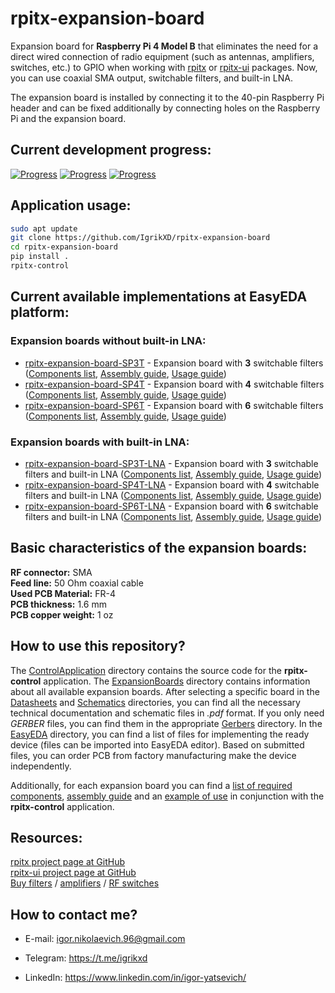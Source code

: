 # rpitx-expansion-board

Expansion board for **Raspberry Pi 4 Model B** that eliminates the need for a direct wired connection of radio equipment (such as antennas, amplifiers, switches, etc.) to GPIO when working with [rpitx][1] or [rpitx-ui][2] packages. Now, you can use coaxial SMA output, switchable filters, and built-in LNA.

The expansion board is installed by connecting it to the 40-pin Raspberry Pi header and can be fixed additionally by connecting holes on the Raspberry Pi and the expansion board.

## Current development progress:
[![Progress](https://img.shields.io/badge/rpitx--expansion--board-not%20tested-red.svg?longCache=true&style=for-the-badge)](https://easyeda.com/IgrikXD/rpitx-expansion-board)&nbsp;[![Progress](https://img.shields.io/badge/app%20version-0.4-blue.svg?longCache=true&style=for-the-badge)](./ControlApplication)&nbsp;[![Progress](https://img.shields.io/badge/pcb%20version-0.0-blue.svg?longCache=true&style=for-the-badge)](./EasyEDA)

## Application usage:
```sh
sudo apt update
git clone https://github.com/IgrikXD/rpitx-expansion-board
cd rpitx-expansion-board
pip install .
rpitx-control
```

## Current available implementations at EasyEDA platform:
### Expansion boards without built-in LNA:
- [rpitx-expansion-board-SP3T][6] - Expansion board with **3** switchable filters ([Components list](./ExpansionBoards/rpitx-expansion-board-SP3T/Components-list.md), [Assembly guide](./ExpansionBoards/rpitx-expansion-board-SP3T/Assembly-guide.md), [Usage guide](./ExpansionBoards/rpitx-expansion-board-SP3T/Usage-guide.md))
- [rpitx-expansion-board-SP4T][7] - Expansion board with **4** switchable filters ([Components list](./ExpansionBoards/rpitx-expansion-board-SP4T/Components-list.md), [Assembly guide](./ExpansionBoards/rpitx-expansion-board-SP4T/Assembly-guide.md), [Usage guide](./ExpansionBoards/rpitx-expansion-board-SP3T/Usage-guide.md))
- [rpitx-expansion-board-SP6T][8] - Expansion board with **6** switchable filters ([Components list](./ExpansionBoards/rpitx-expansion-board-SP6T/Components-list.md), [Assembly guide](./ExpansionBoards/rpitx-expansion-board-SP6T/Assembly-guide.md), [Usage guide](./ExpansionBoards/rpitx-expansion-board-SP3T/Usage-guide.md))
### Expansion boards with built-in LNA:
- [rpitx-expansion-board-SP3T-LNA][9] - Expansion board with **3** switchable filters and built-in LNA ([Components list](./ExpansionBoards/rpitx-expansion-board-SP3T-LNA/Components-list.md), [Assembly guide](./ExpansionBoards/rpitx-expansion-board-SP3T-LNA/Assembly-guide.md), [Usage guide](./ExpansionBoards/rpitx-expansion-board-SP3T-LNA/Usage-guide.md))
- [rpitx-expansion-board-SP4T-LNA][10] - Expansion board with **4** switchable filters and built-in LNA ([Components list](./ExpansionBoards/rpitx-expansion-board-SP4T-LNA/Components-list.md), [Assembly guide](./ExpansionBoards/rpitx-expansion-board-SP4T-LNA/Assembly-guide.md), [Usage guide](./ExpansionBoards/rpitx-expansion-board-SP4T-LNA/Usage-guide.md))
- [rpitx-expansion-board-SP6T-LNA][11] - Expansion board with **6** switchable filters and built-in LNA ([Components list](./ExpansionBoards/rpitx-expansion-board-SP6T-LNA/Components-list.md), [Assembly guide](./ExpansionBoards/rpitx-expansion-board-SP6T-LNA/Assembly-guide.md), [Usage guide](./ExpansionBoards/rpitx-expansion-board-SP6T-LNA/Usage-guide.md))

## Basic characteristics of the expansion boards:
**RF connector:** SMA  
**Feed line:** 50 Ohm coaxial cable  
**Used PCB Material:** FR-4  
**PCB thickness:** 1.6 mm  
**PCB copper weight:** 1 oz 

## How to use this repository?
The [ControlApplication](./ControlApplication) directory contains the source code for the **rpitx-control** application. The [ExpansionBoards](./ExpansionBoards) directory contains information about all available expansion boards. After selecting a specific board in the [Datasheets](./ExpansionBoards/rpitx-expansion-board-SP3T/Datasheets) and [Schematics](./ExpansionBoards/rpitx-expansion-board-SP3T/Schematics) directories, you can find all the necessary technical documentation and schematic files in _.pdf_ format. If you only need _GERBER_ files, you can find them in the appropriate [Gerbers](./ExpansionBoards/rpitx-expansion-board-SP3T/Gerbers) directory. In the [EasyEDA](./ExpansionBoards/rpitx-expansion-board-SP3T/EasyEDA) directory, you can find a list of files for implementing the ready device (files can be imported into EasyEDA editor). Based on submitted files, you can order PCB from factory manufacturing make the device independently.  

Additionally, for each expansion board you can find a [list of required components](./ExpansionBoards/rpitx-expansion-board-SP3T/Components-list.md), [assembly guide](./ExpansionBoards/rpitx-expansion-board-SP3T/Assembly-guide.md) and an [example of use](./ExpansionBoards/rpitx-expansion-board-SP3T/Usage-guide.md) in conjunction with the **rpitx-control** application.

## Resources:
[rpitx project page at GitHub][1]  
[rpitx-ui project page at GitHub][2]  
[Buy filters][3] / [amplifiers][4] / [RF switches][5]  

## How to contact me?
- E-mail: igor.nikolaevich.96@gmail.com
- Telegram: https://t.me/igrikxd
- LinkedIn: https://www.linkedin.com/in/igor-yatsevich/

  [1]: https://github.com/F5OEO/rpitx
  [2]: https://github.com/IgrikXD/rpitx-ui
  [3]: https://www.minicircuits.com/WebStore/RF-Filters.html
  [4]: https://www.minicircuits.com/WebStore/Amplifiers.html
  [5]: https://www.minicircuits.com/WebStore/Switches.html
  [6]: https://easyeda.com/IgrikXD/rpitx-expansion-board-SP3T
  [7]: https://easyeda.com/IgrikXD/rpitx-expansion-board-SP4T
  [8]: https://easyeda.com/IgrikXD/rpitx-expansion-board-SP6T
  [9]: https://easyeda.com/IgrikXD/rpitx-expansion-board-SP3T-LNA
  [10]: https://easyeda.com/IgrikXD/rpitx-expansion-board-SP4T-LNA
  [11]: https://easyeda.com/IgrikXD/rpitx-expansion-board-SP6T-LNA
